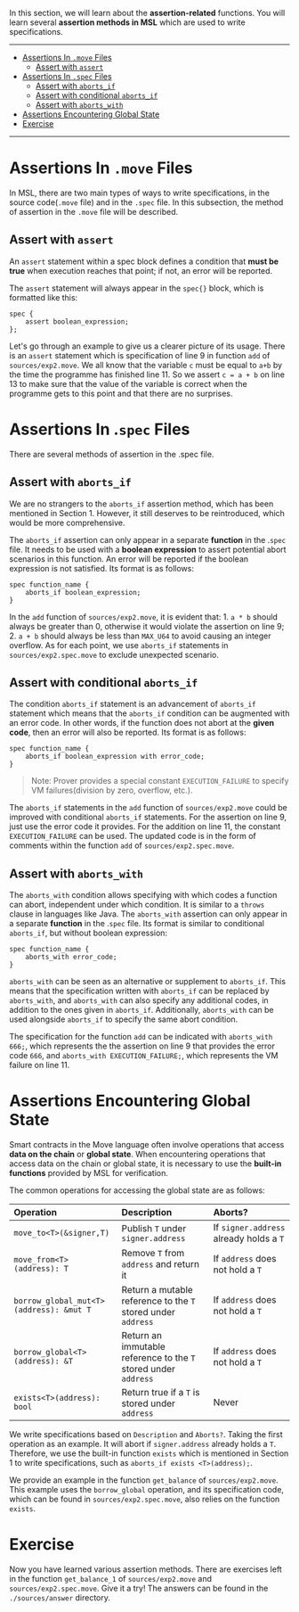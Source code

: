 In this section, we will learn about the **assertion-related** functions. You will learn several **assertion methods in MSL** which are used to write specifications.

***

- [Assertions In `.move` Files](#assertions-in-the-move-files)
    - [Assert with `assert`](#assert-with-assert)
- [Assertions In `.spec` Files](#assertions-in-the-spec-files)
    - [Assert with `aborts_if`](#assert-with-aborts_if)
    - [Assert with conditional `aborts_if`](#assert-with-conditional-aborts_if)
    - [Assert with `aborts_with`](#assert-with-aborts_with)
- [Assertions Encountering Global State](#assertions-encountering-global-state)
- [Exercise](#exercise)

***

# Assertions In `.move` Files

In MSL, there are two main types of ways to write specifications, in the source code(`.move` file) and in the `.spec` file. In this subsection, the method of assertion in the `.move` file will be described.

## Assert with `assert`

An `assert` statement within a spec block defines a condition that **must be true** when execution reaches that point; if not, an error will be reported.

The `assert` statement will always appear in the `spec{}` block, which is formatted like this:

```Move
spec {
    assert boolean_expression;
};
```

Let's go through an example to give us a clearer picture of its usage. There is an `assert` statement which is specification of line 9 in function `add` of `sources/exp2.move`. We all know that the variable `c` must be equal to `a+b` by the time the programme has finished line 11. So we assert `c = a + b` on line 13 to make sure that the value of the variable is correct when the programme gets to this point and that there are no surprises.

# Assertions In .`spec` Files

There are several methods of assertion in the .spec file.

## Assert with `aborts_if`

We are no strangers to the `aborts_if` assertion method, which has been mentioned in Section 1. However, it still deserves to be reintroduced, which would be more comprehensive.

The `aborts_if` assertion can only appear in a separate **function** in the .`spec` file. It needs to be used with a **boolean expression** to assert potential abort scenarios in this function. An error will be reported if the boolean expression is not satisfied. Its format is as follows:

```Move
spec function_name {
    aborts_if boolean_expression;
}
```

In the `add` function of `sources/exp2.move`, it is evident that: 1. `a * b` should always be greater than 0, otherwise it would violate the assertion on line 9; 2. `a + b` should always be less than `MAX_U64` to avoid causing an integer overflow. As for each point, we use `aborts_if` statements in `sources/exp2.spec.move` to exclude unexpected scenario.

## Assert with conditional `aborts_if`

The condition `aborts_if` statement is an advancement of `aborts_if` statement which means that the `aborts_if` condition can be augmented with an error code. In other words, if the function does not abort at the **given code**, then an error will also be reported.
Its format is as follows:

```Move
spec function_name {
    aborts_if boolean_expression with error_code;
}
```

> Note: Prover provides a special constant `EXECUTION_FAILURE` to specify VM failures(division by zero, overflow, etc.).

The `aborts_if` statements in the `add` function of `sources/exp2.move` could be improved with conditional `aborts_if` statements. For the assertion on line 9, just use the error code it provides. For the addition on line 11, the constant `EXECUTION_FAILURE` can be used. The updated code is in the form of comments within the function `add` of `sources/exp2.spec.move`.

## Assert with `aborts_with`

The `aborts_with` condition allows specifying with which codes a function can abort, independent under which condition. It is similar to a `throws` clause in languages like Java. The `aborts_with` assertion can only appear in a separate **function** in the .`spec` file. Its format is similar to conditional `aborts_if`, but without boolean expression:

```Move
spec function_name {
    aborts_with error_code;
}
```

`aborts_with` can be seen as an alternative or supplement to `aborts_if`. This means that the specification written with `aborts_if` can be replaced by `aborts_with`, and `aborts_with` can also specify any additional codes, in addition to the ones given in `aborts_if`. Additionally, `aborts_with` can be used alongside `aborts_if` to specify the same abort condition. 

The specification for the function `add` can be indicated with `aborts_with 666;`, which represents the the assertion on line 9 that provides the error code `666`, and `aborts_with EXECUTION_FAILURE;`, which represents the VM failure on line 11.

# Assertions Encountering Global State

Smart contracts in the Move language often involve operations that access **data on the chain** or **global state**. When encountering operations that access data on the chain or global state, it is necessary to use the **built-in functions** provided by MSL for verification.

The common operations for accessing the global state are as follows:

| Operation | Description | Aborts? |
| :--- | :--- | :--- |
| `move_to<T>(&signer,T)` | Publish `T` under `signer.address` | If `signer.address` already holds a `T` |
| `move_from<T>(address): T` | Remove `T` from `address` and return it | If `address` does not hold a `T` |
| `borrow_global_mut<T>(address): &mut T` | Return a mutable reference to the `T` stored under `address` | If `address` does not hold a `T` |
| `borrow_global<T>(address): &T` | Return an immutable reference to the `T` stored under `address` | If `address` does not hold a `T` |
| `exists<T>(address): bool` | Return true if a `T` is stored under `address` | Never |

We write specifications based on `Description` and `Aborts?`. Taking the first operation as an example. It will abort if `signer.address` already holds a `T`. Therefore, we use the built-in function `exists` which is mentioned in Section 1 to write specifications, such as `aborts_if exists <T>(address);`.

We provide an example in the function `get_balance` of `sources/exp2.move`. This example uses the `borrow_global` operation, and its specification code, which can be found in `sources/exp2.spec.move`, also relies on the function `exists`.

# Exercise

Now you have learned various assertion methods. There are exercises left in the function `get_balance_1` of `sources/exp2.move` and `sources/exp2.spec.move`. Give it a try! The answers can be found in the `./sources/answer` directory.
